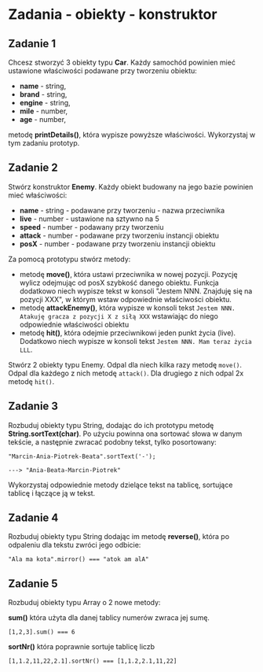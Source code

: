 # Zadania - obiekty - konstruktor

## Zadanie 1
Chcesz stworzyć 3 obiekty typu **Car**. Każdy samochód powinien mieć ustawione właściwości podawane przy tworzeniu obiektu:
- **name** - string,
- **brand** - string,
- **engine** - string,
- **mile** - number,
- **age** - number,

metodę **printDetails()**, która wypisze powyższe właściwości.
Wykorzystaj w tym zadaniu prototyp.

## Zadanie 2
Stwórz konstruktor **Enemy**.
Każdy obiekt budowany na jego bazie powinien mieć właściwości:
- **name** - string - podawane przy tworzeniu - nazwa przeciwnika
- **live** - number - ustawione na sztywno na 5
- **speed** - number - podawany przy tworzeniu
- **attack** - number - podawane przy tworzeniu instancji obiektu
- **posX** - number - podawane przy tworzeniu instancji obiektu

Za pomocą prototypu stwórz metody:
- metodę **move()**, która ustawi przeciwnika w nowej pozycji. Pozycję wylicz odejmując od posX szybkość danego obiektu. Funkcja dodatkowo niech wypisze tekst w konsoli "Jestem NNN. Znajduję się na pozycji XXX", w którym wstaw odpowiednie właściwości obiektu.
- metodę **attackEnemy()**, która wypisze w konsoli tekst `Jestem NNN. Atakuję gracza z pozycji X z siłą XXX` wstawiając do niego odpowiednie właściwości obiektu
- metodę **hit()**, która odejmie przeciwnikowi jeden punkt życia (live). Dodatkowo niech wypisze w konsoli tekst `Jestem NNN. Mam teraz życia LLL`.

Stwórz 2 obiekty typu Enemy. Odpal dla niech kilka razy metodę `move()`. Odpal dla każdego z nich metodę `attack()`. Dla drugiego z nich odpal 2x metodę `hit()`.

## Zadanie 3
Rozbuduj obiekty typu String, dodając do ich prototypu metodę **String.sortText(char)**.
Po użyciu powinna ona sortować słowa w danym tekście, a następnie zwracać podobny tekst, tylko posortowany:
```
"Marcin-Ania-Piotrek-Beata".sortText('-');

---> "Ania-Beata-Marcin-Piotrek"
```

Wykorzystaj odpowiednie metody dzielące tekst na tablicę, sortujące tablicę i łączące ją w tekst.

## Zadanie 4
Rozbuduj obiekty typu String dodając im metodę **reverse()**, która po odpaleniu dla tekstu zwróci jego odbicie:

```
"Ala ma kota".mirror() === "atok am alA"
```

## Zadanie 5
Rozbuduj obiekty typu Array o 2 nowe metody:

**sum()**
która użyta dla danej tablicy numerów zwraca jej sumę.

```
[1,2,3].sum() === 6
```

**sortNr()**
która poprawnie sortuje tablicę liczb

```
[1,1.2,11,22,2.1].sortNr() === [1,1.2,2.1,11,22]
```